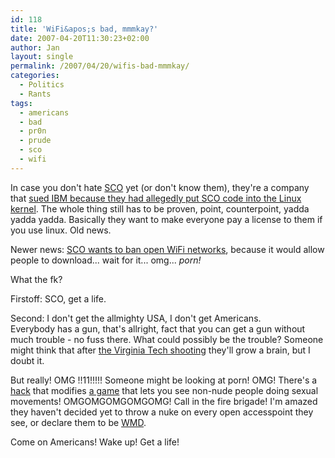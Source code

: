 ```yaml
---
id: 118
title: 'WiFi&apos;s bad, mmmkay?'
date: 2007-04-20T11:30:23+02:00
author: Jan
layout: single
permalink: /2007/04/20/wifis-bad-mmmkay/
categories:
  - Politics
  - Rants
tags:
  - americans
  - bad
  - pr0n
  - prude
  - sco
  - wifi
---
```

In case you don't hate [SCO](http://www.sco.com/) yet (or don't know them), they're a company that [sued IBM because they had allegedly put SCO code into the Linux kernel](http://en.wikipedia.org/wiki/SCO_v._IBM_Linux_lawsuit). The whole thing still has to be proven, point, counterpoint, yadda yadda yadda. Basically they want to make everyone pay a license to them if you use linux. Old news.

Newer news: [SCO wants to ban open WiFi networks](http://www.computerworld.com/blogs/node/5400), because it would allow people to download... wait for it... omg... _porn!_

What the f<beep>k?

Firstoff: SCO, get a life.

Second: I don't get the allmighty USA, I don't get Americans.  
Everybody has a gun, that's allright, fact that you can get a gun without much trouble - no fuss there. What could possibly be the trouble? Someone might think that after [the Virginia Tech shooting](http://en.wikipedia.org/wiki/Virginia_Tech_massacre) they'll grow a brain, but I doubt it.

But really! OMG !!11!!!!! Someone might be looking at porn! OMG! There's a [hack](http://en.wikipedia.org/wiki/Hot_Coffee_mod) that modifies [a game](http://www.rockstargames.com/sanandreas/) that lets you see non-nude people doing sexual movements! OMGOMGOMGOMGOMG! Call in the fire brigade! I'm amazed they haven't decided yet to throw a nuke on every open accesspoint they see, or declare them to be [WMD](http://en.wikipedia.org/wiki/Weapons_of_mass_destruction).

Come on Americans! Wake up! Get a life!
